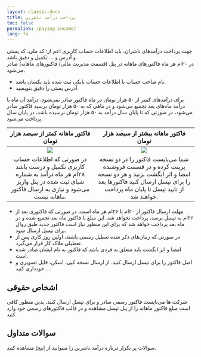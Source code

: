 ```yaml
---
layout: classic-docs
title: پرداخت درآمد ناشرین
toc: false
permalink: /paying-income/
lang: fa
---
```


جهت پرداخت درآمد‌های ناشران، باید اطلاعات حساب کاربری اعم از: کد ملی، کد پستی و آدرس و … تکمیل و دقیق باشد.  
در ۲۰ام هر ماه فاکتورهای ماهانه در پنل (قسمت مدیریت مالی/ فاکتورهای ماهانه) صادر می‌شود.  
- نام صاحب حساب با اطلاعات حساب بانکی ثبت شده باید یکسان باشد.
- آدرس پستی را دقیق بنویسید.

برای درآمدهای کمتر از ۵۰ هزار تومان در ماه فاکتور صادر نمی‌شود، درآمد آن ماه با درآمد ماه‌های بعد تجمیع می‌شود و در ماهی که به ۵۰ هزار تومان برسید فاکتور صادر می‌شود، در صورتی که تا پایان سال درآمد به ۵۰ هزار تومان نرسیده باشد،‌ در پایان سال پرداخت می‌شود.

فاکتور ماهانه کمتر از سیصد هزار تومان|فاکتور ماهانه بیشتر از سیصد هزار تومان
:-------------------------:|:-------------------------:
![]({{site.baseurl}}/images/paying-income-1.jpg)|![]({{site.baseurl}}/images/paying-income-2.jpg)
در صورتی که اطلاعات حساب کاربری‌ تکمیل و درست باشد ۲۸ام هر ماه درآمد به شماره شبای ثبت شده در پنل واریز می‌شود و نیازی به ارسال فاکتور ماهانه نیست.|شما می‌بایست فاکتور را در دو نسخه پرینت کرده و در قسمت فروشنده امضا و اثر انگشت بزنید و هر دو نسخه را برای تپسل ارسال کنید فاکتورها بعد از تایید تپسل تا پایان ماه پرداخت خواهند شد.

- مهلت ارسال فاکتور از ۲۰ام تا ۲۶ام هر ماه است، در صورتی که فاکتوری بعد از ۲۶ام به تپسل برسد، پرداخت نخواهد شد. این مبلغ با فاکتور ماه بعد تجمیع شده و در ماه بعد پرداخت خواهد شد که برای این منظور نیاز است فاکتور جدید طبق روال برای تپسل ارسال شود.
- در صورتی که زمان‌های ذکر شده تعطیل رسمی باشند، اولین روز کاری پس از تعطیلی ملاک کار قرار می‌گیرد.
- امضا و اثر انگشت باید متعلق به فردی باشد که فاکتور به نام ایشان صادر شده است.
- اصل فاکتور را برای تپسل ارسال کنید. از ارسال نسخه کپی، اسکن، فایل تصویری و … خودداری کنید.

## اشخاص حقوقی

شرکت ها می‌بایست فاکتور رسمی صادر و برای تپسل ارسال کنند. بدین منظور کافی است مبلغ فاکتور ماهانه را از پنل تپسل مشاهده و در قالب فاکتورهای رسمی خود وارد کنید.

## سوالات متداول

سوالات پر تکرار درباره درآمد ناشرین را میتوانید از [اینجا]({{site.baseurl}}/faq/#مالی) مشاهده کنید.
